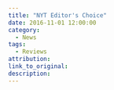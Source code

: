 ```yaml
---
title: "NYT Editor's Choice"
date: 2016-11-01 12:00:00
category:
  - News
tags:
  - Reviews
attribution:
link_to_original:
description:
---
```

